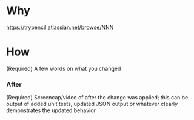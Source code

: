 # Why

https://trypencil.atlassian.net/browse/NNN

# How

(Required) A few words on what you changed

### After

(Required) Screencap/video of after the change was applied; this can be output of added unit tests, updated JSON output or whatever clearly demonstrates the updated behavior
